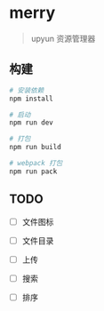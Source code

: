 # merry

> upyun 资源管理器

## 构建

``` bash
# 安装依赖
npm install

# 启动
npm run dev

# 打包
npm run build

# webpack 打包
npm run pack
```

## TODO

- [ ] 文件图标
- [ ] 文件目录
- [ ] 上传
- [ ] 搜索
- [ ] 排序


